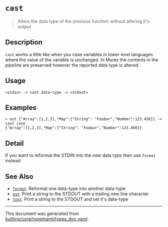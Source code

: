 # `cast`

> Alters the data type of the previous function without altering it's output

## Description

`cast` works a little like when you case variables in lower level languages
where the value of the variable is unchanged. In Murex the contents in
the pipeline are preserved however the reported data type is altered.

## Usage

```
<stdin> -> cast data-type -> <stdout>
```

## Examples

```
» out {"Array":[1,2,3],"Map":{"String": "Foobar","Number":123.456}} -> cast json
{"Array":[1,2,3],"Map":{"String": "Foobar","Number":123.456}}
```

## Detail

If you want to reformat the STDIN into the new data type then use `format`
instead.

## See Also

* [`format`](../commands/format.md):
  Reformat one data-type into another data-type
* [`out`](../commands/out.md):
  Print a string to the STDOUT with a trailing new line character
* [`tout`](../commands/tout.md):
  Print a string to the STDOUT and set it's data-type

<hr/>

This document was generated from [builtins/core/typemgmt/types_doc.yaml](https://github.com/lmorg/murex/blob/master/builtins/core/typemgmt/types_doc.yaml).